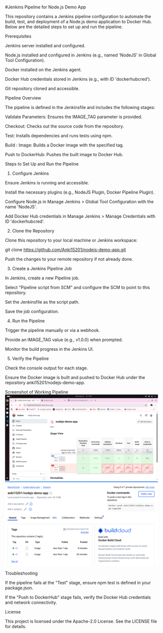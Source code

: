 #Jenkins Pipeline for Node.js Demo App

This repository contains a Jenkins pipeline configuration to automate the build, test, and deployment of a Node.js demo application to Docker Hub. Below are the detailed steps to set up and run the pipeline.

Prerequisites





Jenkins server installed and configured.



Node.js installed and configured in Jenkins (e.g., named 'NodeJS' in Global Tool Configuration).



Docker installed on the Jenkins agent.



Docker Hub credentials stored in Jenkins (e.g., with ID 'dockerhubcred').



Git repository cloned and accessible.

Pipeline Overview

The pipeline is defined in the Jenkinsfile and includes the following stages:





Validate Parameters: Ensures the IMAGE_TAG parameter is provided.



Checkout: Checks out the source code from the repository.



Test: Installs dependencies and runs tests using npm.



Build : Image: Builds a Docker image with the specified tag.



Push to DockerHub: Pushes the built image to Docker Hub.

Steps to Set Up and Run the Pipeline

1. Configure Jenkins





Ensure Jenkins is running and accessible.



Install the necessary plugins (e.g., NodeJS Plugin, Docker Pipeline Plugin).



Configure Node.js in Manage Jenkins > Global Tool Configuration with the name 'NodeJS'.



Add Docker Hub credentials in Manage Jenkins > Manage Credentials with ID 'dockerhubcred'.

2. Clone the Repository





Clone this repository to your local machine or Jenkins workspace:

git clone https://github.com/Anki15201/nodejs-demo-app.git



Push the changes to your remote repository if not already done.

3. Create a Jenkins Pipeline Job





In Jenkins, create a new Pipeline job.



Select "Pipeline script from SCM" and configure the SCM to point to this repository.



Set the Jenkinsfile as the script path.



Save the job configuration.

4. Run the Pipeline





Trigger the pipeline manually or via a webhook.



Provide an IMAGE_TAG value (e.g., v1.0.0) when prompted.



Monitor the build progress in the Jenkins UI.

5. Verify the Pipeline





Check the console output for each stage.



Ensure the Docker image is built and pushed to Docker Hub under the repository anki15201/nodejs-demo-app.

Screenshot of Working Pipeline
![working pipeline](image.png)
![dockerhub images](image-1.png)



Troubleshooting





If the pipeline fails at the "Test" stage, ensure npm test is defined in your package.json.



If the "Push to DockerHub" stage fails, verify the Docker Hub credentials and network connectivity.

License

This project is licensed under the Apache-2.0 License. See the LICENSE file for details.
